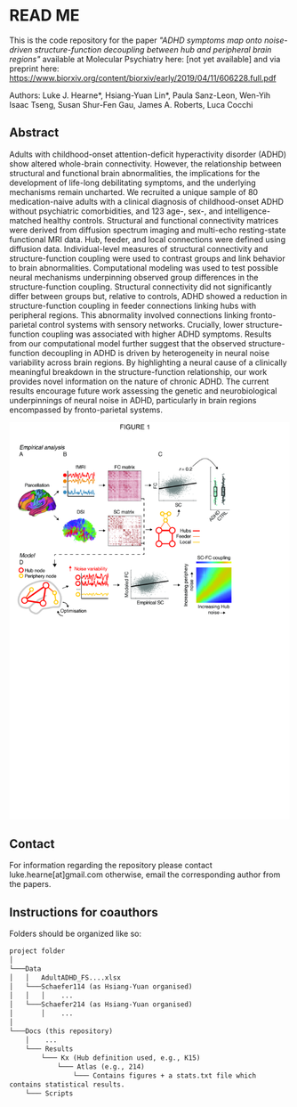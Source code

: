 # READ ME
This is the code repository for the paper *"ADHD symptoms map onto noise-driven structure-function decoupling between hub and peripheral brain regions"* available at Molecular Psychiatry here: [not yet available] and via preprint here: https://www.biorxiv.org/content/biorxiv/early/2019/04/11/606228.full.pdf

Authors: Luke J. Hearne*, Hsiang-Yuan Lin*, Paula Sanz-Leon, Wen-Yih Isaac Tseng, Susan Shur-Fen Gau, James A. Roberts, Luca Cocchi

## Abstract
Adults with childhood-onset attention-deficit hyperactivity disorder (ADHD) show altered whole-brain connectivity. However, the relationship between structural and functional brain abnormalities, the implications for the development of life-long debilitating symptoms, and the underlying mechanisms remain uncharted. We recruited a unique sample of 80 medication-naive adults with a clinical diagnosis of childhood-onset ADHD without psychiatric comorbidities, and 123 age-, sex-, and intelligence-matched healthy controls. Structural and functional connectivity matrices were derived from diffusion spectrum imaging and multi-echo resting-state functional MRI data. Hub, feeder, and local connections were defined using diffusion data. Individual-level measures of structural connectivity and structure-function coupling were used to contrast groups and link behavior to brain abnormalities. Computational modeling was used to test possible neural mechanisms underpinning observed group differences in the structure-function coupling. Structural connectivity did not significantly differ between groups but, relative to controls, ADHD showed a reduction in structure-function coupling in feeder connections linking hubs with peripheral regions. This abnormality involved connections linking fronto-parietal control systems with sensory networks. Crucially, lower structure-function coupling was associated with higher ADHD symptoms. Results from our computational model further suggest that the observed structure-function decoupling in ADHD is driven by heterogeneity in neural noise variability across brain regions. By highlighting a neural cause of a clinically meaningful breakdown in the structure-function relationship, our work provides novel information on the nature of chronic ADHD. The current results encourage future work assessing the genetic and neurobiological underpinnings of neural noise in ADHD, particularly in brain regions encompassed by fronto-parietal systems.

![alt text](https://github.com/ljhearne/ADHDSCFC/blob/master/Figures-01.jpg "Figure 1")


## Contact
For information regarding the repository please contact luke.hearne[at]gmail.com otherwise, email the corresponding author from the papers.

## Instructions for coauthors
Folders should be organized like so:
```
project folder 
│
└───Data
│   │   AdultADHD_FS....xlsx
│   └───Schaefer114 (as Hsiang-Yuan organised)
│   │   │    ...
│   └───Schaefer214 (as Hsiang-Yuan organised)
│       │    ...
│   
└───Docs (this repository)
    │    ...
    └─── Results
        └─── Kx (Hub definition used, e.g., K15)
            └─── Atlas (e.g., 214)
                └─── Contains figures + a stats.txt file which contains statistical results.
    └─── Scripts
```

